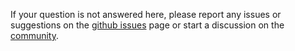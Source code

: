 If your question is not answered here, please report any issues or suggestions on the [github issues](https://github.com/epi2me-labs/wf-mpx/issues) page or start a discussion on the [community](https://nanoporetech.com/support).
